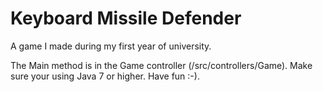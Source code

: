# Keyboard Missile Defender

A game I made during my first year of university.

The Main method is in the Game controller (/src/controllers/Game).  Make sure your using Java 7 or higher.  Have fun :-).
